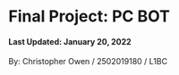 # Final Project: PC BOT

#### Last Updated: January 20, 2022

By: Christopher Owen / 2502019180 / L1BC
